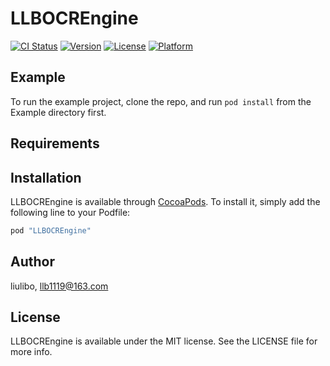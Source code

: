 # LLBOCREngine

[![CI Status](http://img.shields.io/travis/liulibo/LLBOCREngine.svg?style=flat)](https://travis-ci.org/liulibo/LLBOCREngine)
[![Version](https://img.shields.io/cocoapods/v/LLBOCREngine.svg?style=flat)](http://cocoapods.org/pods/LLBOCREngine)
[![License](https://img.shields.io/cocoapods/l/LLBOCREngine.svg?style=flat)](http://cocoapods.org/pods/LLBOCREngine)
[![Platform](https://img.shields.io/cocoapods/p/LLBOCREngine.svg?style=flat)](http://cocoapods.org/pods/LLBOCREngine)

## Example

To run the example project, clone the repo, and run `pod install` from the Example directory first.

## Requirements

## Installation

LLBOCREngine is available through [CocoaPods](http://cocoapods.org). To install
it, simply add the following line to your Podfile:

```ruby
pod "LLBOCREngine"
```

## Author

liulibo, llb1119@163.com

## License

LLBOCREngine is available under the MIT license. See the LICENSE file for more info.
